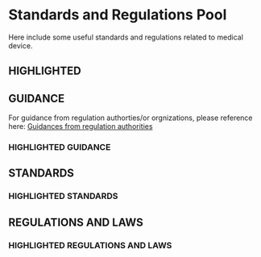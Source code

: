 # Standards and Regulations Pool
Here include some useful standards and regulations related to medical device.

## HIGHLIGHTED

## GUIDANCE
For guidance from regulation authorties/or orgnizations, please reference here:
[Guidances from regulation authorities](https://github.com/DIJUNLIAO/RykLiaoStandardPool.github.io/blob/main/Guidances/GuidanceGuide.md)

### HIGHLIGHTED GUIDANCE

## STANDARDS

### HIGHLIGHTED STANDARDS

## REGULATIONS AND LAWS

### HIGHLIGHTED REGULATIONS AND LAWS
